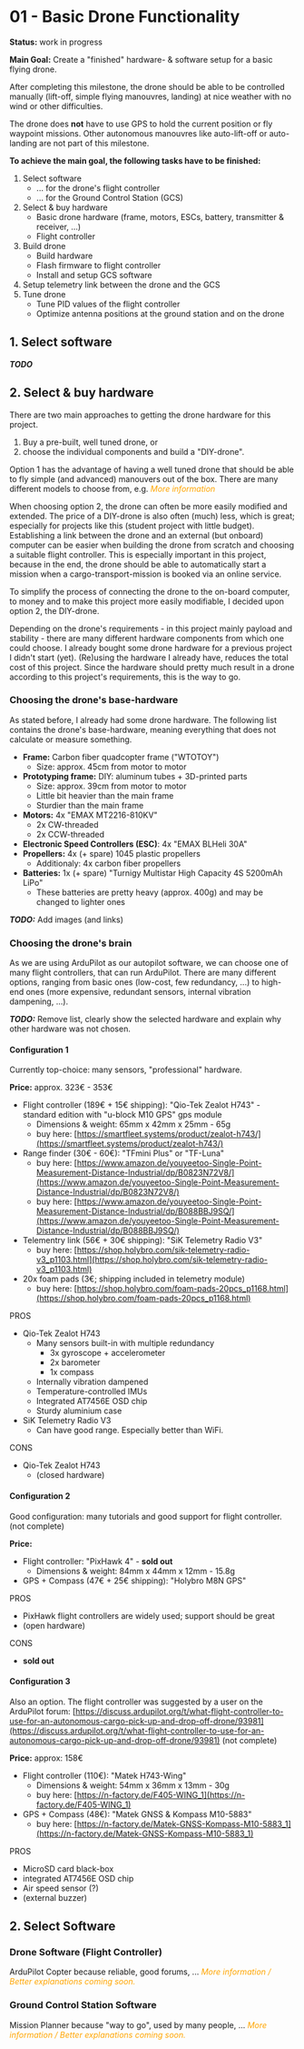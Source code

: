 # 01 - Basic Drone Functionality

**Status:** work in progress

**Main Goal:** Create a "finished" hardware- & software setup for a basic flying
drone.

After completing this milestone, the drone should be able to be controlled
manually (lift-off, simple flying manouvres, landing) at nice weather with no
wind or other difficulties.

The drone does **not** have to use GPS to hold the current position or fly
waypoint missions. Other autonomous manouvres like auto-lift-off or auto-landing
are not part of this milestone.

**To achieve the main goal, the following tasks have to be finished:**

1. Select software
    - ... for the drone's flight controller
    - ... for the Ground Control Station (GCS)
2. Select & buy hardware
    - Basic drone hardware (frame, motors, ESCs, battery, transmitter &
      receiver, ...)
    - Flight controller
3. Build drone
    - Build hardware
    - Flash firmware to flight controller
    - Install and setup GCS software
4. Setup telemetry link between the drone and the GCS
5. Tune drone
    - Tune PID values of the flight controller
    - Optimize antenna positions at the ground station and on the drone

## 1. Select software

***TODO***

## 2. Select & buy hardware

There are two main approaches to getting the drone hardware for this project.

1. Buy a pre-built, well tuned drone, or
2. choose the individual components and build a "DIY-drone".

Option 1 has the advantage of having a well tuned drone that should be able to
fly simple (and advanced) manouvers out of the box. There are many different
models to choose from, e.g.
*<span style="color: orange">More information</span>*

When choosing option 2, the drone can often be more easily modified and
extended. The price of a DIY-drone is also often (much) less, which is great;
especially for projects like this (student project with little budget).
Establishing a link between the drone and an external (but onboard) computer
can be easier when building the drone from scratch and choosing a suitable
flight controller. This is especially important in this project, because in the
end, the drone should be able to automatically start a mission when a
cargo-transport-mission is booked via an online service.

To simplify the process of connecting the drone to the on-board computer, to
money and to make this project more easily modifiable, I decided upon option 2,
the DIY-drone.

Depending on the drone's requirements - in this project mainly payload and
stability - there are many different hardware components from which one
could choose. I already bought some drone hardware for a previous project I
didn't start (yet). (Re)using the hardware I already have, reduces the total
cost of this project. Since the hardware should pretty much result in a drone
according to this project's requirements, this is the way to go.

### Choosing the drone's base-hardware

As stated before, I already had some drone hardware. The following list contains
the drone's base-hardware, meaning everything that does not calculate or measure
something.

- **Frame:** Carbon fiber quadcopter frame ("WTOTOY")
    - Size: approx. 45cm from motor to motor
- **Prototyping frame:** DIY: aluminum tubes + 3D-printed parts
    - Size: approx. 39cm from motor to motor
    - Little bit heavier than the main frame
    - Sturdier than the main frame
- **Motors:** 4x "EMAX MT2216-810KV"
    - 2x CW-threaded
    - 2x CCW-threaded
- **Electronic Speed Controllers (ESC)**: 4x "EMAX BLHeli 30A"
- **Propellers:** 4x (+ spare) 1045 plastic propellers
    - Additionaly: 4x carbon fiber propellers
- **Batteries:** 1x (+ spare) "Turnigy Multistar High Capacity 4S 5200mAh LiPo"
    - These batteries are pretty heavy (approx. 400g) and may be changed to
      lighter ones

***TODO:*** Add images (and links)

### Choosing the drone's brain

As we are using ArduPilot as our autopilot software, we can choose one of many
flight controllers, that can run ArduPilot. There are many different options,
ranging from basic ones (low-cost, few redundancy, ...) to high-end ones
(more expensive, redundant sensors, internal vibration dampening, ...).

***TODO:*** Remove list, clearly show the selected hardware and explain why other hardware was not chosen.

#### Configuration 1

Currently top-choice: many sensors, "professional" hardware.

**Price:** approx. 323€ - 353€

- Flight controller (189€ + 15€ shipping): "Qio-Tek Zealot H743" - standard edition with
  "u-block M10 GPS" gps module
    - Dimensions & weight: 65mm x 42mm x 25mm - 65g
    - buy here: [https://smartfleet.systems/product/zealot-h743/](https://smartfleet.systems/product/zealot-h743/)
- Range finder (30€ - 60€): "TFmini Plus" or "TF-Luna"
    - buy here: [https://www.amazon.de/youyeetoo-Single-Point-Measurement-Distance-Industrial/dp/B0823N72V8/](https://www.amazon.de/youyeetoo-Single-Point-Measurement-Distance-Industrial/dp/B0823N72V8/)
    - buy here: [https://www.amazon.de/youyeetoo-Single-Point-Measurement-Distance-Industrial/dp/B088BBJ9SQ/](https://www.amazon.de/youyeetoo-Single-Point-Measurement-Distance-Industrial/dp/B088BBJ9SQ/)
- Telementry link (56€ + 30€ shipping): "SiK Telemetry Radio V3"
    - buy here: [https://shop.holybro.com/sik-telemetry-radio-v3_p1103.html](https://shop.holybro.com/sik-telemetry-radio-v3_p1103.html)
- 20x foam pads (3€; shipping included in telemetry module)
    - buy here: [https://shop.holybro.com/foam-pads-20pcs_p1168.html](https://shop.holybro.com/foam-pads-20pcs_p1168.html)

PROS

- Qio-Tek Zealot H743
    - Many sensors built-in with multiple redundancy
        - 3x gyroscope + accelerometer
        - 2x barometer
        - 1x compass
    - Internally vibration dampened
    - Temperature-controlled IMUs
    - Integrated AT7456E OSD chip
    - Sturdy aluminium case
- SiK Telemetry Radio V3
    - Can have good range. Especially better than WiFi.

CONS

- Qio-Tek Zealot H743
    - (closed hardware)

#### Configuration 2

Good configuration: many tutorials and good support for flight controller.
(not complete)

**Price:**

- Flight controller: "PixHawk 4" - **sold out**
    - Dimensions & weight: 84mm x 44mm x 12mm - 15.8g
- GPS + Compass (47€ + 25€ shipping): "Holybro M8N GPS"

PROS

- PixHawk flight controllers are widely used; support should be great
- (open hardware)

CONS

- **sold out**

#### Configuration 3

Also an option. The flight controller was suggested by a user on the ArduPilot
forum:
[https://discuss.ardupilot.org/t/what-flight-controller-to-use-for-an-autonomous-cargo-pick-up-and-drop-off-drone/93981](https://discuss.ardupilot.org/t/what-flight-controller-to-use-for-an-autonomous-cargo-pick-up-and-drop-off-drone/93981)
(not complete)

**Price:** approx: 158€

- Flight controller (110€): "Matek H743-Wing"
    - Dimensions & weight: 54mm x 36mm x 13mm - 30g
    - buy here: [https://n-factory.de/F405-WING_1](https://n-factory.de/F405-WING_1)
- GPS + Compass (48€): "Matek GNSS & Kompass M10-5883"
    - buy here: [https://n-factory.de/Matek-GNSS-Kompass-M10-5883_1](https://n-factory.de/Matek-GNSS-Kompass-M10-5883_1)

PROS

- MicroSD card black-box
- integrated AT7456E OSD chip
- Air speed sensor (?)
- (external buzzer)

## 2. Select Software

### Drone Software (Flight Controller)

ArduPilot Copter because reliable, good forums, ...
*<span style="color: orange">More information / Better explanations coming soon.</span>*

### Ground Control Station Software

Mission Planner because "way to go", used by many people, ...
*<span style="color: orange">More information / Better explanations coming soon.</span>*
